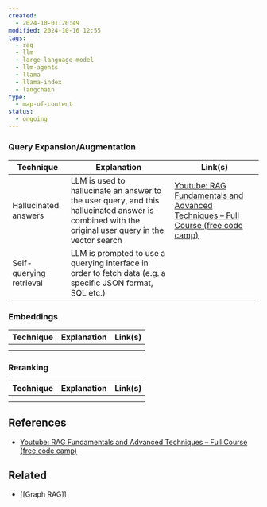 ```yaml
---
created:
  - 2024-10-01T20:49
modified: 2024-10-16 12:55
tags:
  - rag
  - llm
  - large-language-model
  - llm-agents
  - llama
  - llama-index
  - langchain
type:
  - map-of-content
status:
  - ongoing
---
```

### Query Expansion/Augmentation

| Technique               | Explanation                                                                                                                                        | Link(s)                                                                                                                 |
| ----------------------- | -------------------------------------------------------------------------------------------------------------------------------------------------- | ----------------------------------------------------------------------------------------------------------------------- |
| Hallucinated answers    | LLM is used to hallucinate an answer to the user query, and this hallucinated answer is combined with the original user query in the vector search | [Youtube: RAG Fundamentals and Advanced Techniques – Full Course (free code camp)](https://youtu.be/ea2W8IogX80?t=4140) |
| Self-querying retrieval | LLM is prompted to use a querying interface in order to fetch data (e.g. a specific JSON format, SQL etc.)                                         |                                                                                                                         |
### Embeddings 
| Technique | Explanation | Link(s) |
| --------- | ----------- | ------- |
|           |             |         |
|           |             |         |
### Reranking
| Technique | Explanation | Link(s) |
| --------- | ----------- | ------- |
|           |             |         |
|           |             |         |

## References
* [Youtube: RAG Fundamentals and Advanced Techniques – Full Course (free code camp)](https://www.youtube.com/watch?v=InyinN_hHhA)
## Related
* [[Graph RAG]]